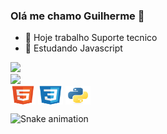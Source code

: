 ### Olá me chamo Guilherme 👋

- 🔭 Hoje trabalho Suporte tecnico
- 🌱 Estudando Javascript 

<div>
  <a href="https://beacons.ai/Roveri-21">
  <img height="180em" src="https://github-readme-stats.vercel.app/api?username=Roveri-21&show_icons=true&theme=dark&include_all_commits=true&count_private=true"/>
</div>
<div>
  <a href = "mailto:guilherroveri21@gmail.com"><img src="https://img.shields.io/badge/Gmail-D14836?style=for-the-badge&logo=gmail&logoColor=white" target="_blank"></a>
</div>
<div>
   <img align="center" alt="Guilherme-HTML" height="30" width="40" src="https://raw.githubusercontent.com/devicons/devicon/master/icons/html5/html5-original.svg">
  <img align="center" alt="Guilherme-CSS" height="30" width="40" src="https://raw.githubusercontent.com/devicons/devicon/master/icons/css3/css3-original.svg">
   <img align="center" alt="Guilherme-Python" height="30" width="40" src="https://raw.githubusercontent.com/devicons/devicon/master/icons/python/python-original.svg">

![Snake animation](https://github.com/rafaballerini2/rafaballerini2/blob/output/github-contribution-grid-snake.svg)
</div>
